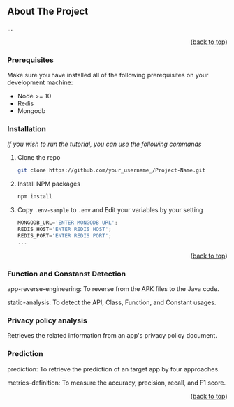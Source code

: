 <!-- ABOUT THE PROJECT -->
## About The Project
...
<p align="right">(<a href="#top">back to top</a>)</p>

### Prerequisites

Make sure you have installed all of the following prerequisites on your development machine:
* Node >= 10
* Redis
* Mongodb
### Installation

_If you wish to run the tutorial, you can use the following commands_

1. Clone the repo
   ```sh
   git clone https://github.com/your_username_/Project-Name.git
   ```
3. Install NPM packages
   ```sh
   npm install
   ```
4. Copy `.env-sample` to `.env` and Edit your variables by your setting
   ```js
   MONGODB_URL='ENTER MONGODB URL';
   REDIS_HOST='ENTER REDIS HOST';
   REDIS_PORT='ENTER REDIS PORT';
   ...
   ```

<p align="right">(<a href="#top">back to top</a>)</p>

### Function and Constanst Detection

app-reverse-engineering: To reverse from the APK files to the Java code.

static-analysis: To detect the API, Class, Function, and Constant usages.

### Privacy policy analysis

Retrieves the related information from an app's privacy policy document.

### Prediction

prediction: To retrieve the prediction of an target app by four approaches.

metrics-definition: To measure the accuracy, precision, recall, and F1 score.

<p align="right">(<a href="#top">back to top</a>)</p>
